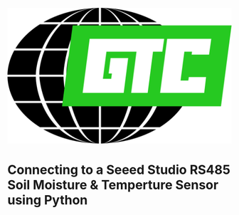 [![GTC Logo](/images/gtc_logo.png)](http://globaltechinc.com)

# Connecting to a Seeed Studio RS485 Soil Moisture & Temperture Sensor using Python

